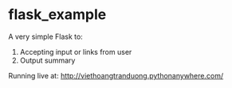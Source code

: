 # flask_example
A very simple Flask to: 

1. Accepting input or links from user
2. Output summary

Running live at: http://viethoangtranduong.pythonanywhere.com/
